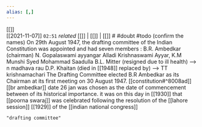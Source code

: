 ```yaml
---
alias: [,]
---
```

[[]]	
[[2021-11-07]] `02:51` _related_ [[]] | [[]] | [[]] # #doubt  #todo (confirm the names)
On 29th August 1947, the drafting committee of the Indian Constitution was appointed and had seven members :
B.R. Ambedkar (chairman)
N. Gopalaswami ayyangar
Alladi Krishnaswami Ayyar,
K.M Munshi
Syed Mohammad Saadulla
B.L. Mitter (resigned due to ill health) –> n madhava rau
D.P. Khaitan (died in [[1948]] replaced by) –> TT krishnamachari
The Drafting Committee elected B.R Ambedkar as its Chairman at its first meeting on 30 August 1947.
[[constitution#^8008ad]]
[[br ambedkar]]
date 26 jan was chosen as the date of commencement between of its historical importance. it was on this day in [[1930]] that [[poorna swaraj]] was celebrated following the resolution of the [[lahore session]] [[1929]] of the [[indian national congress]]
```query 2021-11-07 02:50
"drafting committee"
```